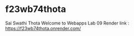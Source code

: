 # f23wb74thota
Sai Swathi Thota
Welcome to Webapps Lab 09
Render link : https://f23wb74thota.onrender.com/
